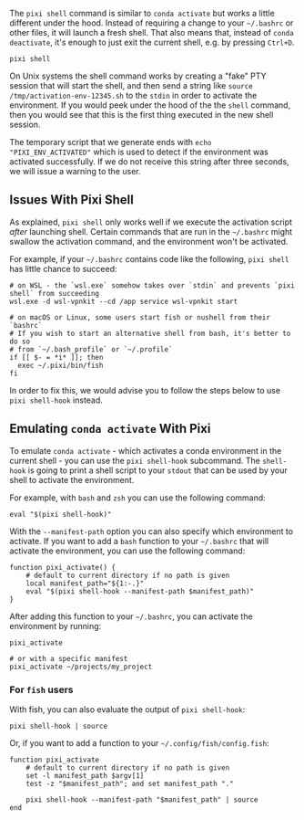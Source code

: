 The `pixi shell` command is similar to `conda activate` but works a little different under the hood.
Instead of requiring a change to your `~/.bashrc` or other files, it will launch a fresh shell.
That also means that, instead of `conda deactivate`, it's enough to just exit the current shell, e.g. by pressing `Ctrl+D`.

```shell
pixi shell
```

On Unix systems the shell command works by creating a "fake" PTY session that will start the shell, and then send a string like `source /tmp/activation-env-12345.sh` to the `stdin` in order to activate the environment. If you would peek under the hood of the the `shell` command, then you would see that this is the first thing executed in the new shell session.

The temporary script that we generate ends with `echo "PIXI_ENV_ACTIVATED"` which is used to detect if the environment was activated successfully. If we do not receive this string after three seconds, we will issue a warning to the user.

## Issues With Pixi Shell

As explained, `pixi shell` only works well if we execute the activation script _after_ launching shell. Certain commands that are run in the `~/.bashrc` might swallow the activation command, and the environment won't be activated.

For example, if your `~/.bashrc` contains code like the following, `pixi shell` has little chance to succeed:

```shell
# on WSL - the `wsl.exe` somehow takes over `stdin` and prevents `pixi shell` from succeeding
wsl.exe -d wsl-vpnkit --cd /app service wsl-vpnkit start

# on macOS or Linux, some users start fish or nushell from their `bashrc`
# If you wish to start an alternative shell from bash, it's better to do so
# from `~/.bash_profile` or `~/.profile`
if [[ $- = *i* ]]; then
  exec ~/.pixi/bin/fish
fi
```

In order to fix this, we would advise you to follow the steps below to use `pixi shell-hook` instead.

## Emulating `conda activate` With Pixi

To emulate `conda activate` - which activates a conda environment in the current shell - you can use the `pixi shell-hook` subcommand. The `shell-hook` is going to print a shell script to your `stdout` that can be used by your shell to activate the environment.

For example, with `bash` and `zsh` you can use the following command:

```shell
eval "$(pixi shell-hook)"
```

With the `--manifest-path` option you can also specify which environment to activate. If you want to add a `bash` function to your `~/.bashrc` that will activate the environment, you can use the following command:

```shell
function pixi_activate() {
    # default to current directory if no path is given
    local manifest_path="${1:-.}"
    eval "$(pixi shell-hook --manifest-path $manifest_path)"
}
```

After adding this function to your `~/.bashrc`, you can activate the environment by running:

```shell
pixi_activate

# or with a specific manifest
pixi_activate ~/projects/my_project
```

### For `fish` users

With fish, you can also evaluate the output of `pixi shell-hook`:

```fish
pixi shell-hook | source
```

Or, if you want to add a function to your `~/.config/fish/config.fish`:

```fish
function pixi_activate
    # default to current directory if no path is given
    set -l manifest_path $argv[1]
    test -z "$manifest_path"; and set manifest_path "."

    pixi shell-hook --manifest-path "$manifest_path" | source
end
```
